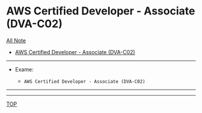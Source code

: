 # AWS Certified Developer - Associate (DVA-C02)

[All Note](../../index.md)

- [AWS Certified Developer - Associate (DVA-C02)](#aws-certified-developer---associate-dva-c02)

---

- Exame:

  - `AWS Certified Developer - Associate (DVA-C02)`

---

---

[TOP](#aws-certified-developer---associate-dva-c02)

